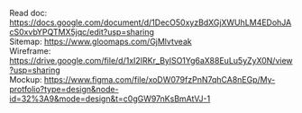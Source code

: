 Read doc: https://docs.google.com/document/d/1DecO50xyzBdXGjXWUhLM4EDohJAcS0xvbYPQTMX5jqc/edit?usp=sharing <br>
Sitemap: https://www.gloomaps.com/GjMlvtveak <br>
Wireframe: https://drive.google.com/file/d/1xI2IRKr_BylSO1Yg6aX88EuLu5yZyX0N/view?usp=sharing <br>
Mockup: https://www.figma.com/file/xoDW079fzPnN7qhCA8nEGp/My-protfolio?type=design&node-id=32%3A9&mode=design&t=c0gGW97nKsBmAtVJ-1   <br>
